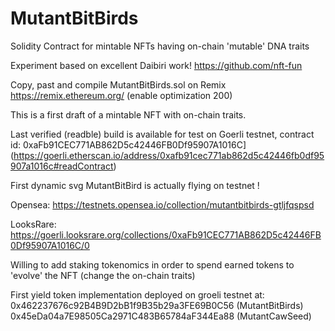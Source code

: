 # MutantBitBirds
Solidity Contract for mintable NFTs having on-chain 'mutable' DNA traits

Experiment based on excellent Daibiri work!
https://github.com/nft-fun

Copy, past and compile MutantBitBirds.sol on Remix
https://remix.ethereum.org/ (enable optimization 200)

This is a first draft of a mintable NFT with on-chain traits.

Last verified (readble) build is available for test on Goerli testnet, contract id: 0xaFb91CEC771AB862D5c42446FB0Df95907A1016C](https://goerli.etherscan.io/address/0xafb91cec771ab862d5c42446fb0df95907a1016c#readContract)

First dynamic svg MutantBitBird is actually flying on testnet !

Opensea:  https://testnets.opensea.io/collection/mutantbitbirds-gtljfqspsd

LooksRare: https://goerli.looksrare.org/collections/0xaFb91CEC771AB862D5c42446FB0Df95907A1016C/0

Willing to add staking tokenomics in order to spend earned tokens to 'evolve' the NFT (change the on-chain traits)


First yield token implementation deployed on groeli testnet at:
0x462237676c92B4B9D2bB1f9B35b29a3FE69B0C56 (MutantBitBirds)
0x45eDa04a7E98505Ca2971C483B65784aF344Ea88 (MutantCawSeed)
